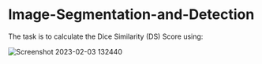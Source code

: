 # Image-Segmentation-and-Detection

The task is to calculate the Dice Similarity (DS) Score using:


![Screenshot 2023-02-03 132440](https://user-images.githubusercontent.com/101992840/216713606-a78e857f-e19c-433d-b007-86fab400f5ba.png)
